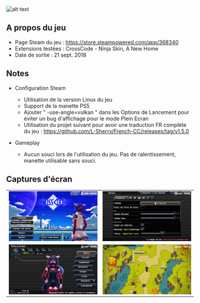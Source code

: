 ![alt text](https://raw.githubusercontent.com/AkinaUsagiAi/Steam-Proton-Tools-and-Datas/main/CrossCode/banniere.jpg)

## A propos du jeu

- Page Steam du jeu : https://store.steampowered.com/app/368340
- Extensions testées : CrossCode - Ninja Skin, A New Home
- Date de sortie : 21 sept. 2018

## Notes

- Configuration Steam
  - Utilisation de la version Linux du jeu
  - Support de la manette PS5
  - Ajouter " -use-angle=vulkan " dans les Options de Lancement pour éviter un bug d'affichage pour le mode Plein Ecran
  - Utilisation du projet suivant pour avoir une traduction FR complète du jeu : https://github.com/L-Sherry/French-CC/releases/tag/v1.5.0

- Gameplay
  - Aucun souci lors de l'utilisation du jeu. Pas de ralentissement, manette utilisable sans souci.

## Captures d'écran

<table>
  <tr>
    <td><img src="https://raw.githubusercontent.com/AkinaUsagiAi/Steam-Proton-Outils-Astuces/main/CrossCode/capture-1.jpg" /></td>
    <td><img src="https://raw.githubusercontent.com/AkinaUsagiAi/Steam-Proton-Outils-Astuces/main/CrossCode/capture-2.jpg" /></td>
  </tr>
  <tr>
    <td><img src="https://raw.githubusercontent.com/AkinaUsagiAi/Steam-Proton-Outils-Astuces/main/CrossCode/capture-3.jpg" /></td>
    <td><img src="https://raw.githubusercontent.com/AkinaUsagiAi/Steam-Proton-Outils-Astuces/main/CrossCode/capture-4.jpg" /></td>
  </tr>
</table>


